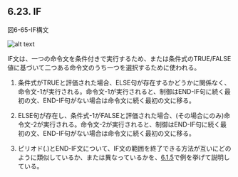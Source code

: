 ## 6.23. IF

図6-65-IF構文

![alt text](Image/6-65-If.png)

IF文は、一つの命令文を条件付きで実行するため、または条件式のTRUE/FALSE値に基づいて二つある命令文のうち一つを選択するために使われる。

1. 条件式がTRUEと評価された場合、ELSE句が存在するかどうかに関係なく、命令文-1が実行される。命令文-1が実行されると、制御はEND-IF句に続く最初の文、END-IF句がない場合は命令文に続く最初の文に移る。

2. ELSE句が存在し、条件式-1がFALSEと評価された場合、(その場合にのみ)命令文-2が実行される。命令文-2が実行されると、制御はEND-IF句に続く最初の文、END-IF句がない場合は命令文に続く最初の文に移る。

3. ピリオド(.)とEND-IF文について、IF文の範囲を終了できる方法が互いにどのように類似しているか、または異なっているかを、[6.1.5](6-1-5.md)で例を挙げて説明している。


